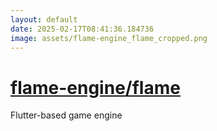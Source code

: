 ```yaml
---
layout: default
date: 2025-02-17T08:41:36.184736
image: assets/flame-engine_flame_cropped.png
---
```


# [flame-engine/flame](https://github.com/flame-engine/flame)

Flutter-based game engine
